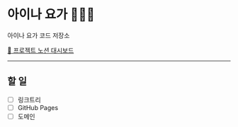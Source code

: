 # 아이나 요가 🧘🏻‍♀️

아이나 요가 코드 저장소

[📝 프로젝트 노션 대시보드](https://www.notion.so/yeriniii/f895e57e400c452bb842cb02e5c21201)

---

## 할 일

- [ ] 링크트리
- [ ] GitHub Pages
- [ ] 도메인
